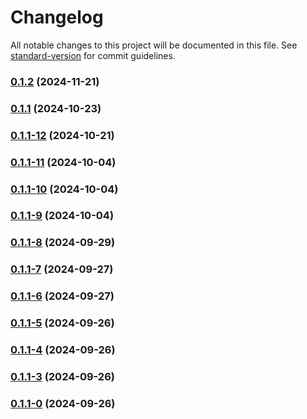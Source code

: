 # Changelog

All notable changes to this project will be documented in this file. See [standard-version](https://github.com/conventional-changelog/standard-version) for commit guidelines.

### [0.1.2](https://github.com/joabssilveira/fwork-jsts-db/compare/v0.1.1...v0.1.2) (2024-11-21)

### [0.1.1](https://github.com/joabssilveira/fwork-jsts-db/compare/v0.1.1-12...v0.1.1) (2024-10-23)

### [0.1.1-12](https://github.com/joabssilveira/fwork-jsts-db/compare/v0.1.1-10...v0.1.1-12) (2024-10-21)

### [0.1.1-11](https://github.com/joabsilveirasl7/sl7projects/compare/v0.1.1-16...v0.1.1-11) (2024-10-04)

### [0.1.1-10](https://github.com/joabssilveira/fwork-jsts-db/compare/v0.1.1-9...v0.1.1-10) (2024-10-04)

### [0.1.1-9](https://github.com/joabssilveira/fwork-jsts-db/compare/v0.1.1-8...v0.1.1-9) (2024-10-04)

### [0.1.1-8](https://github.com/joabssilveira/fwork-jsts-db/compare/v0.1.1-7...v0.1.1-8) (2024-09-29)

### [0.1.1-7](https://github.com/joabssilveira/fwork-jsts-db/compare/v0.1.1-6...v0.1.1-7) (2024-09-27)

### [0.1.1-6](https://github.com/joabssilveira/fwork-jsts-db/compare/v0.1.1-5...v0.1.1-6) (2024-09-27)

### [0.1.1-5](https://github.com/joabssilveira/fwork-jsts-db/compare/v0.1.1-4...v0.1.1-5) (2024-09-26)

### [0.1.1-4](https://github.com/joabssilveira/fwork-jsts-db/compare/v0.1.1-3...v0.1.1-4) (2024-09-26)

### [0.1.1-3](https://github.com/joabssilveira/fwork-jsts-db/compare/v0.1.1-1...v0.1.1-3) (2024-09-26)

### [0.1.1-0](https://github.com/joabssilveira/fwork-jsts-db/compare/v0.1.1-1...v0.1.1-0) (2024-09-26)
